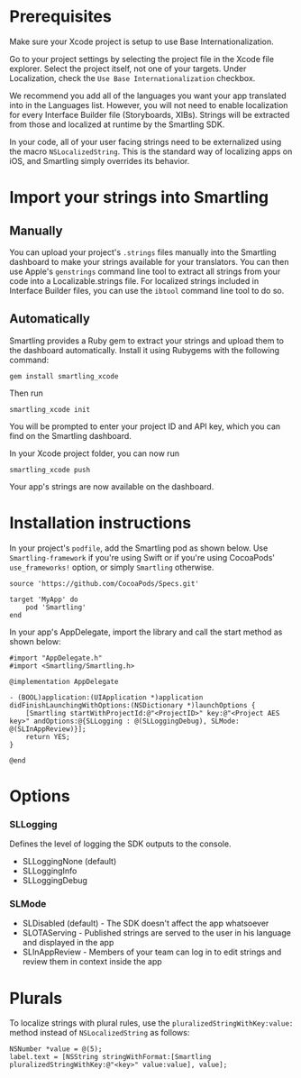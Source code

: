 # Prerequisites

Make sure your Xcode project is setup to use Base Internationalization. 

Go to your project settings by selecting the project file in the Xcode file explorer. Select the project itself, not one of your targets. Under Localization, check the `Use Base Internationalization` checkbox. 

We recommend you add all of the languages you want your app translated into in the Languages list. However, you will not need to enable localization for every Interface Builder file (Storyboards, XIBs). Strings will be extracted from those and localized at runtime by the Smartling SDK.


In your code, all of your user facing strings need to be externalized using the macro `NSLocalizedString`. This is the standard way of localizing apps on iOS, and Smartling simply overrides its behavior.

# Import your strings into Smartling

## Manually

You can upload your project's `.strings` files manually into the Smartling dashboard to make your strings available for your translators. You can then use Apple's `genstrings` command line tool to extract all strings from your code into a Localizable.strings file. For localized strings included in Interface Builder files, you can use the `ibtool` command line tool to do so.

## Automatically

Smartling provides a Ruby gem to extract your strings and upload them to the dashboard automatically. Install it using Rubygems with the following command:
```
gem install smartling_xcode
```
Then run
```
smartling_xcode init
```
You will be prompted to enter your project ID and API key, which you can find on the Smartling dashboard.

In your Xcode project folder, you can now run
```
smartling_xcode push
```
Your app's strings are now available on the dashboard.

# Installation instructions

In your project's `podfile`, add the Smartling pod as shown below. Use `Smartling-framework` if you're using Swift or if you're using CocoaPods' `use_frameworks!` option, or simply `Smartling` otherwise. 
```
source 'https://github.com/CocoaPods/Specs.git'

target 'MyApp' do
	pod 'Smartling'
end

``` 

In your app's AppDelegate, import the library and call the start method as shown below:
```objc
#import "AppDelegate.h"
#import <Smartling/Smartling.h>

@implementation AppDelegate

- (BOOL)application:(UIApplication *)application didFinishLaunchingWithOptions:(NSDictionary *)launchOptions {
    [Smartling startWithProjectId:@"<ProjectID>" key:@"<Project AES key>" andOptions:@{SLLogging : @(SLLoggingDebug), SLMode: @(SLInAppReview)}];
    return YES;
}

@end
```

# Options

### SLLogging
Defines the level of logging the SDK outputs to the console. 
* SLLoggingNone (default)
* SLLoggingInfo
* SLLoggingDebug

### SLMode
* SLDisabled (default) - The SDK doesn't affect the app whatsoever
* SLOTAServing - Published strings are served to the user in his language and displayed in the app
* SLInAppReview - Members of your team can log in to edit strings and review them in context inside the app

# Plurals

To localize strings with plural rules, use the `pluralizedStringWithKey:value:` method instead of `NSLocalizedString` as follows:
```objc
NSNumber *value = @(5);
label.text = [NSString stringWithFormat:[Smartling pluralizedStringWithKey:@"<key>" value:value], value];
```
